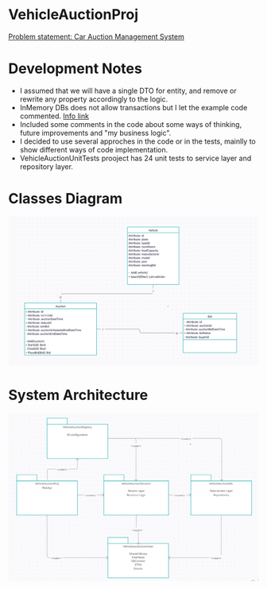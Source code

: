 # VehicleAuctionProj

<a href="support/Problem_Statement.pdf">
Problem statement: Car Auction Management System
</a>

# Development Notes
- I assumed that we will have a single DTO for entity, and remove or rewrite any property accordingly to the logic.
- InMemory DBs does not allow transactions but I let the example code commented. <a href="https://codeopinion.com/testing-with-ef-core/">Info link<a>
- Included some comments in the code about some ways of thinking, future improvements and "my business logic".
- I decided to use several approches in the code or in the tests, mainlly to show different ways of code implementation.
- VehicleAuctionUnitTests prooject has 24 unit tests to service layer and repository layer.

# Classes Diagram
![Classes Diagram](support/class_diagram_v2.png)

# System Architecture
![Development Architecture](support/packages_diagram_v2.png)

